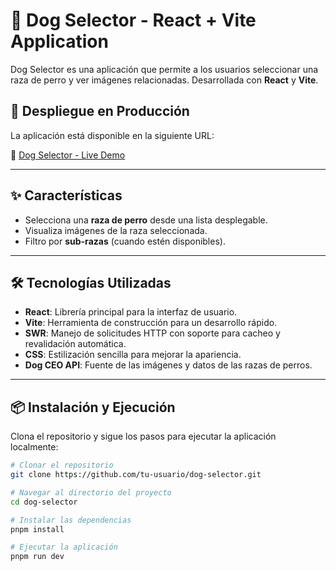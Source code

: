 # 🐶 Dog Selector - React + Vite Application

Dog Selector es una aplicación que permite a los usuarios seleccionar una raza de perro y ver imágenes relacionadas. Desarrollada con **React** y **Vite**.

## 🚀 Despliegue en Producción

La aplicación está disponible en la siguiente URL:

🔗 [Dog Selector - Live Demo](https://dog-selector-kohl.vercel.app/)

---

## ✨ Características

- Selecciona una **raza de perro** desde una lista desplegable.
- Visualiza imágenes de la raza seleccionada.
- Filtro por **sub-razas** (cuando estén disponibles).

---

## 🛠️ Tecnologías Utilizadas

- **React**: Librería principal para la interfaz de usuario.
- **Vite**: Herramienta de construcción para un desarrollo rápido.
- **SWR**: Manejo de solicitudes HTTP con soporte para cacheo y revalidación automática.
- **CSS**: Estilización sencilla para mejorar la apariencia.
- **Dog CEO API**: Fuente de las imágenes y datos de las razas de perros.

---

## 📦 Instalación y Ejecución

Clona el repositorio y sigue los pasos para ejecutar la aplicación localmente:

```bash
# Clonar el repositorio
git clone https://github.com/tu-usuario/dog-selector.git

# Navegar al directorio del proyecto
cd dog-selector

# Instalar las dependencias
pnpm install

# Ejecutar la aplicación
pnpm run dev
```
